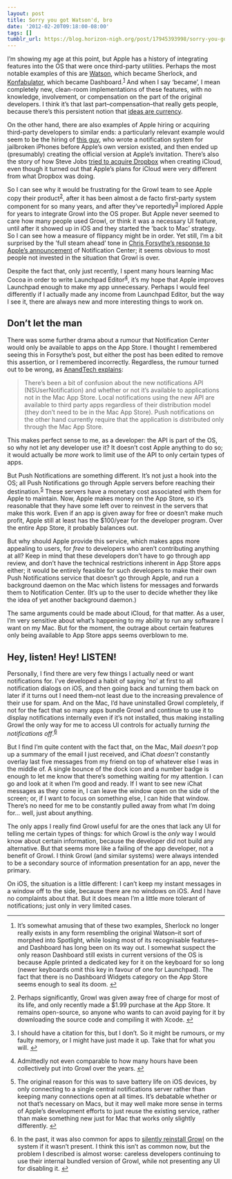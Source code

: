 ```yaml
---
layout: post
title: Sorry you got Watson'd, bro
date: '2012-02-20T09:18:00-08:00'
tags: []
tumblr_url: https://blog.horizon-nigh.org/post/17945393998/sorry-you-got-watsond-bro
---
```

I’m showing my age at this point, but Apple has a history of integrating features into the OS that were once third-party utilities. Perhaps the most notable examples of this are [Watson](http://en.wikipedia.org/wiki/Karelia_Watson), which became Sherlock, and [Konfabulator](http://en.wikipedia.org/wiki/Konfabulator), which became Dashboard.<sup id="fnref:1"><a href="#fn:1" class="footnote-ref" role="doc-noteref">1</a></sup> And when I say ‘became’, I mean completely new, clean-room implementations of these features, with no knowledge, involvement, or compensation on the part of the original developers. I think it’s that last part–compensation–that really gets people, because there’s this persistent notion that [ideas are currency](http://blog.horizon-nigh.org/2011/07/30/matt-legend-gemmell-makers-and-takers.html).

On the other hand, there are also examples of Apple hiring or acquiring third-party developers to similar ends: a particularly relevant example would seem to be the hiring of [this guy](http://techcrunch.com/2011/06/03/apple-hires-the-guy-who-hacked-together-a-better-ios-notifications-system/), who wrote a notification system for jailbroken iPhones before Apple’s own version existed, and then ended up (presumably) creating the official version at Apple’s invitation. There’s also the story of how Steve Jobs [tried to acquire Dropbox](http://www.forbes.com/sites/victoriabarret/2011/10/18/dropbox-the-inside-story-of-techs-hottest-startup/) when creating iCloud, even though it turned out that Apple’s plans for iCloud were very different from what Dropbox was doing.

So I can see why it would be frustrating for the Growl team to see Apple copy their product<sup id="fnref:2"><a href="#fn:2" class="footnote-ref" role="doc-noteref">2</a></sup>, after it has been almost a de facto first-party system component for so many years, and after they’ve reportedly<sup id="fnref:3"><a href="#fn:3" class="footnote-ref" role="doc-noteref">3</a></sup> implored Apple for years to integrate Growl into the OS proper. But Apple never seemed to care how many people used Growl, or think it was a necessary UI feature, until after it showed up in iOS and they started the 'back to Mac’ strategy. So I can see how a measure of flippancy might be in order. Yet still, I’m a bit surprised by the 'full steam ahead’ tone in [Chris Forsythe’s response to Apple’s announcement](http://growl.posterous.com/growls-response-to-notification-center-welcom) of Notification Center; it seems obvious to most people not invested in the situation that Growl is over.

Despite the fact that, only just recently, I spent many hours learning Mac Cocoa in order to write Launchpad Editor<sup id="fnref:6"><a href="#fn:6" class="footnote-ref" role="doc-noteref">4</a></sup>, it’s my hope that Apple improves Launchpad enough to make my app unnecessary. Perhaps I would feel differently if I actually made any income from Launchpad Editor, but the way I see it, there are always new and more interesting things to work on.

## Don’t let the man

There was some further drama about a rumour that Notification Center would only be available to apps on the App Store. I thought I remembered seeing this in Forsythe’s post, but either the post has been edited to remove this assertion, or I remembered incorrectly. Regardless, the rumour turned out to be wrong, as [AnandTech explains](http://www.anandtech.com/show/5545/mac-os-x-mountain-lion-developer-preview/4):

> There’s been a bit of confusion about the new notifications API (NSUserNotification) and whether or not it’s available to applications not in the Mac App Store. Local notifications using the new API are available to third party apps regardless of their distribution model (they don’t need to be in the Mac App Store). Push notifications on the other hand currently require that the application is distributed only through the Mac App Store.

This makes perfect sense to me, as a developer: the API is part of the OS, so why not let any developer use it? It doesn’t cost Apple anything to do so; it would actually be _more_ work to limit use of the API to only certain types of apps.

But Push Notifications are something different. It’s not just a hook into the OS; all Push Notifications go through Apple servers before reaching their destination.<sup id="fnref:4"><a href="#fn:4" class="footnote-ref" role="doc-noteref">5</a></sup> These servers have a monetary cost associated with them for Apple to maintain. Now, Apple makes money on the App Store, so it’s reasonable that they have some left over to reinvest in the servers that make this work. Even if an app is given away for free or doesn’t make much profit, Apple still at least has the $100/year for the developer program. Over the entire App Store, it probably balances out.

But why should Apple provide this service, which makes apps more appealing to users, for _free_ to developers who aren’t contributing anything at all? Keep in mind that these developers don’t have to go through app review, and don’t have the technical restrictions inherent in App Store apps either; it would be entirely feasible for such developers to make their own Push Notifications service that doesn’t go through Apple, and run a background daemon on the Mac which listens for messages and forwards them to Notification Center. (It’s up to the user to decide whether they like the idea of yet another background daemon.)

The same arguments could be made about iCloud, for that matter. As a user, I’m very sensitive about what’s happening to my ability to run any software I want on my Mac. But for the moment, the outrage about certain features only being available to App Store apps seems overblown to me.

## Hey, listen! Hey! LISTEN!

Personally, I find there are very few things I actually need or want notifications for. I’ve developed a habit of saying 'no’ at first to all notification dialogs on iOS, and then going back and turning them back on later if it turns out I need them–not least due to the increasing prevalence of their use for spam. And on the Mac, I’d have uninstalled Growl completely, if not for the fact that so many apps bundle Growl and continue to use it to display notifications internally even if it’s not installed, thus making installing Growl the only way for me to access UI controls for actually _turning the notifications off_.<sup id="fnref:5"><a href="#fn:5" class="footnote-ref" role="doc-noteref">6</a></sup>

But I find I’m quite content with the fact that, on the Mac, Mail _doesn’t_ pop up a summary of the email I just received, and iChat _doesn’t_ constantly overlay last five messages from my friend on top of whatever else I was in the middle of. A single bounce of the dock icon and a number badge is enough to let me know that there’s something waiting for my attention. I can go and look at it when I’m good and ready. If I want to see new iChat messages as they come in, I can leave the window open on the side of the screen; or, if I want to focus on something else, I can hide that window. There’s no need for me to be constantly pulled away from what I’m doing for… well, just about anything.

The only apps I really find Growl useful for are the ones that lack any UI for telling me certain types of things: for which Growl is the _only_ way I would know about certain information, because the developer did not build any alternative. But that seems more like a failing of the app developer, not a benefit of Growl. I think Growl (and similar systems) were always intended to be a secondary source of information presentation for an app, never the primary.

On iOS, the situation is a little different: I can’t keep my instant messages in a window off to the side, because there are no windows on iOS. And I have no complaints about that. But it does mean I’m a little more tolerant of notifications; just only in very limited cases.

* * *

1. It’s somewhat amusing that of these two examples, Sherlock no longer really exists in any form resembling the original Watson–it sort of morphed into Spotlight, while losing most of its recognisable features–and Dashboard has long been on its way out. I somewhat suspect the only reason Dashboard still exists in current versions of the OS is because Apple printed a dedicated key for it on the keyboard for so long (newer keyboards omit this key in favour of one for Launchpad). The fact that there is no Dashboard Widgets category on the App Store seems enough to seal its doom.&nbsp;[↩︎](#fnref:1)

2. Perhaps significantly, Growl was given away free of charge for most of its life, and only recently made a $1.99 purchase at the App Store. It remains open-source, so anyone who wants to can avoid paying for it by downloading the source code and compiling it with Xcode.&nbsp;[↩︎](#fnref:2)

3. I should have a citation for this, but I don’t. So it might be rumours, or my faulty memory, or I might have just made it up. Take that for what you will.&nbsp;[↩︎](#fnref:3)

4. Admittedly not even comparable to how many hours have been collectively put into Growl over the years.&nbsp;[↩︎](#fnref:6)

5. The original reason for this was to save battery life on iOS devices, by only connecting to a single central notifications server rather than keeping many connections open at all times. It’s debatable whether or not that’s necessary on Macs, but it may well make more sense in terms of Apple’s development efforts to just reuse the existing service, rather than make something new just for Mac that works only slightly differently.&nbsp;[↩︎](#fnref:4)

6. In the past, it was also common for apps to [silently reinstall Growl](http://growl.info/thirdpartyinstallations.php) on the system if it wasn’t present. I think this isn’t as common now, but the problem I described is almost worse: careless developers continuing to use their internal bundled version of Growl, while not presenting any UI for disabling it.&nbsp;[↩︎](#fnref:5)

